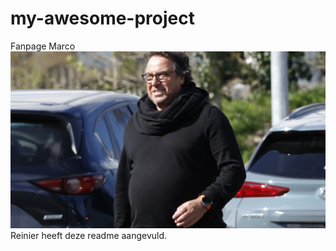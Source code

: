 # my-awesome-project
Fanpage Marco
![Foto van Marco](marcob.jpeg)
Reinier heeft deze readme aangevuld.
